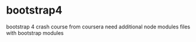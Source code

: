 # bootstrap4
bootstrap 4 crash course from coursera
need additional node modules files with bootstrap modules
